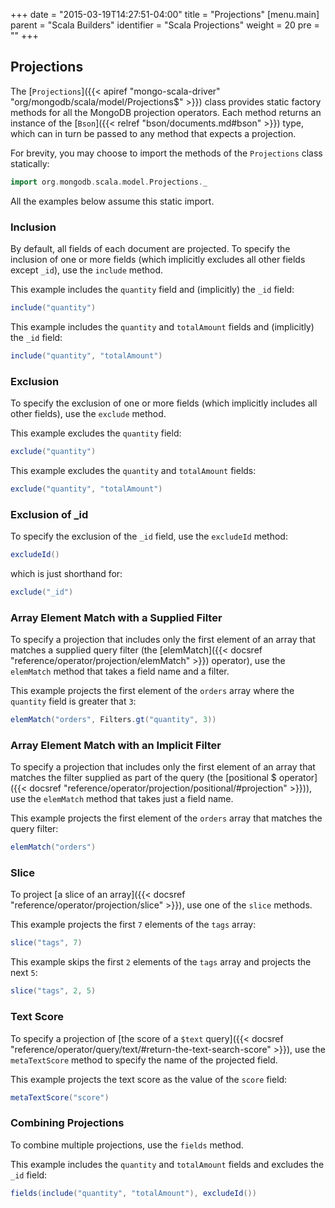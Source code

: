 +++
date = "2015-03-19T14:27:51-04:00"
title = "Projections"
[menu.main]
  parent = "Scala Builders"
  identifier = "Scala Projections"
  weight = 20
  pre = "<i class='fa'></i>"
+++

## Projections

The [`Projections`]({{< apiref "mongo-scala-driver" "org/mongodb/scala/model/Projections$" >}}) class provides static factory methods for all the MongoDB 
projection operators.  Each method returns an instance of the [`Bson`]({{< relref "bson/documents.md#bson" >}}) type, which can in turn
be passed to any method that expects a projection.

For brevity, you may choose to import the methods of the `Projections` class statically:

```scala
import org.mongodb.scala.model.Projections._
```
  
All the examples below assume this static import.

### Inclusion

By default, all fields of each document are projected.  To specify the inclusion of one or more fields (which implicitly excludes all 
other fields except `_id`), use the `include` method.  

This example includes the `quantity` field and (implicitly) the `_id` field:

```scala
include("quantity")
```

This example includes the `quantity` and `totalAmount` fields and (implicitly) the `_id` field:

```scala
include("quantity", "totalAmount")
```

### Exclusion

To specify the exclusion of one or more fields (which implicitly includes all other fields), use the `exclude` method.

This example excludes the `quantity` field:

```scala
exclude("quantity")
```

This example excludes the `quantity` and `totalAmount` fields:

```scala
exclude("quantity", "totalAmount")
```

### Exclusion of _id

To specify the exclusion of the `_id` field, use the `excludeId` method:
 
```scala
excludeId()
```

which is just shorthand for:

```scala
exclude("_id")
```

### Array Element Match with a Supplied Filter

To specify a projection that includes only the first element of an array that matches a supplied query filter (the 
[elemMatch]({{< docsref "reference/operator/projection/elemMatch" >}}) operator), use the `elemMatch` method that takes a 
field name and a filter. 

This example projects the first element of the `orders` array where the `quantity` field is greater that `3`:
  
```scala
elemMatch("orders", Filters.gt("quantity", 3))
```

### Array Element Match with an Implicit Filter

To specify a projection that includes only the first element of an array that matches the filter supplied as part of the query (the 
[positional $ operator]({{< docsref "reference/operator/projection/positional/#projection" >}})), use the `elemMatch` method that takes 
just a field name.

This example projects the first element of the `orders` array that matches the query filter:

```scala
elemMatch("orders")
```
     
### Slice

To project [a slice of an array]({{< docsref "reference/operator/projection/slice" >}}), use one of the `slice` methods. 

This example projects the first `7` elements of the `tags` array:

```scala
slice("tags", 7)
```

This example skips the first `2` elements of the `tags` array and projects the next `5`:

```scala
slice("tags", 2, 5)
```

### Text Score

To specify a projection of [the score of a `$text` query]({{< docsref "reference/operator/query/text/#return-the-text-search-score" >}}),
use the `metaTextScore` method to specify the name of the projected field.

This example projects the text score as the value of the `score` field:

```scala
metaTextScore("score")
```


### Combining Projections

To combine multiple projections, use the `fields` method.

This example includes the `quantity` and `totalAmount` fields and excludes the `_id` field:

```scala
fields(include("quantity", "totalAmount"), excludeId()) 
```


